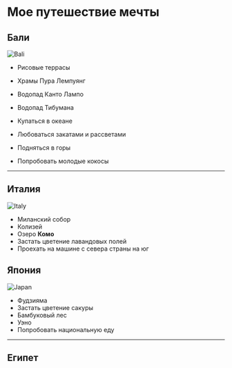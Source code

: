 # Мое путешествие мечты

## Бали
![Bali](bali.jpg)
* Рисовые террасы
* Храмы Пура Лемпуянг
* Водопад Канто Лампо
* Водопад Тибумана
* Купаться в океане
* Любоваться закатами и рассветами
* Подняться в горы 

* Попробовать молодые кокосы
---
## Италия
![Italy](italy.jpeg)
* Миланский собор
* Колизей
* Озеро **Комо**
* Застать цветение лавандовых полей
* Проехать на машине с севера страны на юг 

## Япония
![Japan](japan.jpeg)
* Фудзияма
* Застать цветение сакуры
* Бамбуковый лес
* Уэно 
* Попробовать национальную еду

---
## Египет
